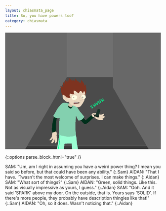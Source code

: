 ```yaml
---
layout: chiasmata_page
title: So, you have powers too?
category: chiasmata
---
```


![024](/chiasmata/images/narrative/023.png)

{::options parse_block_html="true" /}
<div class="dialogue">
SAM: "Um, am I right in assuming you have a weird power thing? I mean you said so before, but that could have been any ability."
{:.Sam}
AIDAN: "That I have. 'Twasn't the most welcome of surprises. I can make things."
{:.Aidan}
SAM: "What sort of things?"
{:.Sam}
AIDAN: "Green, solid things. Like this. Not as visually impressive as yours, I guess."
{:.Aidan}
SAM: "Ooh. And it said 'SPARK' above my door. On the outside, that is. Yours says 'SOLID'. If there's more people, they probably have description thingies like that!"
{:.Sam}
AIDAN: "Oh, so it does. Wasn't noticing that."
{:.Aidan}
</div>
